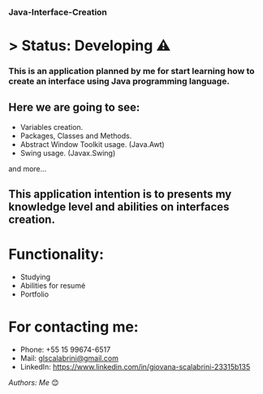 ### <hl>Java-Interface-Creation</hl>

# > Status: Developing ⚠️

### This is an application planned by me for start learning how to create an interface using Java programming language.

## Here we are going to see:

+ Variables creation.
+ Packages, Classes and Methods.
+ Abstract Window Toolkit usage. (Java.Awt) 
+ Swing usage. (Javax.Swing)

and more...

## This application intention is to presents my knowledge level and abilities on interfaces creation.

# Functionality:

+ Studying
+ Abilities for resumé
+ Portfolio

# For contacting me:

+ Phone: +55 15 99674-6517
+ Mail: glscalabrini@gmail.com
+ LinkedIn: https://www.linkedin.com/in/giovana-scalabrini-23315b135

*_Authors:_* _Me_ 😊
